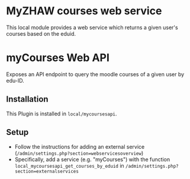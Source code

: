 MyZHAW courses web service
==========================

This local module provides a web service which returns a given user's courses based on the eduid.

# myCourses Web API

Exposes an API endpoint to query the moodle courses of a given user by edu-ID.

## Installation

This Plugin is installed in `local/mycoursesapi`.

## Setup

- Follow the instructions for adding an external service (`/admin/settings.php?section=webservicesoverview`)
- Specifically, add a service (e.g. "myCourses") with the function `local_mycoursesapi_get_courses_by_eduid` in `/admin/settings.php?section=externalservices`
